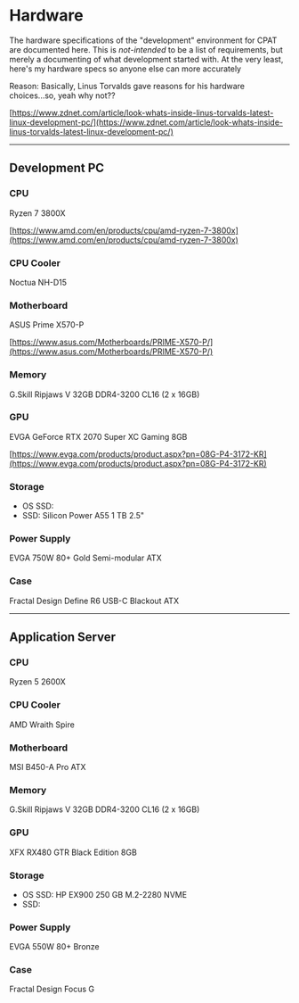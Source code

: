 # Hardware

The hardware specifications of the "development" environment for CPAT are documented here. This is _not-intended_
to be a list of requirements, but merely a documenting of what development started with. At the very least, here's my hardware specs so anyone else can more accurately 

Reason: Basically, Linus Torvalds gave reasons for his hardware choices...so, yeah why not??

[https://www.zdnet.com/article/look-whats-inside-linus-torvalds-latest-linux-development-pc/](https://www.zdnet.com/article/look-whats-inside-linus-torvalds-latest-linux-development-pc/)

<hr />

## Development PC

### CPU

Ryzen 7 3800X

[https://www.amd.com/en/products/cpu/amd-ryzen-7-3800x](https://www.amd.com/en/products/cpu/amd-ryzen-7-3800x)

### CPU Cooler

Noctua NH-D15

### Motherboard

ASUS Prime X570-P

[https://www.asus.com/Motherboards/PRIME-X570-P/](https://www.asus.com/Motherboards/PRIME-X570-P/)

### Memory

G.Skill Ripjaws V 32GB DDR4-3200 CL16 (2 x 16GB)

### GPU

EVGA GeForce RTX 2070 Super XC Gaming 8GB

[https://www.evga.com/products/product.aspx?pn=08G-P4-3172-KR](https://www.evga.com/products/product.aspx?pn=08G-P4-3172-KR)

### Storage

- OS SSD: 
- SSD: Silicon Power A55 1 TB 2.5"

### Power Supply

EVGA 750W 80+ Gold Semi-modular ATX

### Case

Fractal Design Define R6 USB-C Blackout ATX

<hr />

## Application Server

### CPU

Ryzen 5 2600X

### CPU Cooler

AMD Wraith Spire

### Motherboard

MSI B450-A Pro ATX

### Memory

G.Skill Ripjaws V 32GB DDR4-3200 CL16 (2 x 16GB)

### GPU

XFX RX480 GTR Black Edition 8GB

### Storage

- OS SSD: HP EX900 250 GB M.2-2280 NVME
- SSD: 

### Power Supply

EVGA 550W 80+ Bronze

### Case

Fractal Design Focus G